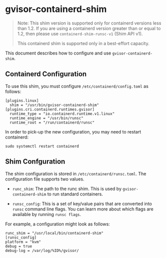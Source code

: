 # gvisor-containerd-shim

> Note: This shim version is supported only for containerd versions less than
> 1.2. If you are using a containerd version greater than or equal to 1.2, then
> please use `containerd-shim-runsc-v1` (Shim API v1).
>
> This containerd shim is supported only in a best-effort capacity.

This document describes how to configure and use `gvisor-containerd-shim`.

## Containerd Configuration

To use this shim, you must configure `/etc/containerd/config.toml` as follows:

```
[plugins.linux]
  shim = "/usr/bin/gvisor-containerd-shim"
[plugins.cri.containerd.runtimes.gvisor]
  runtime_type = "io.containerd.runtime.v1.linux"
  runtime_engine = "/usr/bin/runsc"
  runtime_root = "/run/containerd/runsc"
```

In order to pick-up the new configuration, you may need to restart containerd:

```shell
sudo systemctl restart containerd
```

## Shim Confguration

The shim configuration is stored in `/etc/containerd/runsc.toml`. The
configuration file supports two values.

*   `runc_shim`: The path to the runc shim. This is used by
    `gvisor-containerd-shim` to run standard containers.

*   `runsc_config`: This is a set of key/value pairs that are converted into
    `runsc` command line flags. You can learn more about which flags are
    available by running `runsc flags`.

For example, a configuration might look as follows:

```
runc_shim = "/usr/local/bin/containerd-shim"
[runsc_config]
platform = "kvm"
debug = true
debug-log = /var/log/%ID%/gvisor/
```
